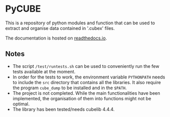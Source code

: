 # PyCUBE

This is a repository of python modules and function that can be used to 
extract and organise data contained in '.cubex' files.

The documentation is hosted on [readthedocs.io](https://pycubelib.readthedocs.io/en/latest/index.html).

## Notes
* The script `/test/runtests.sh` can be used to conveniently run the few tests
  available at the moment.
* In order for the tests to work, the environment variable `PYTHONPATH` needs 
  to include the `src` directory that contains all the libraries.
  It also require the program `cube_dump` to be installed and in the `$PATH`.
* The project is not completed. While the main functionalities have been 
  implemented, the organisation of them into functions might not be optimal.
* The library has been tested/needs cubelib 4.4.4.
